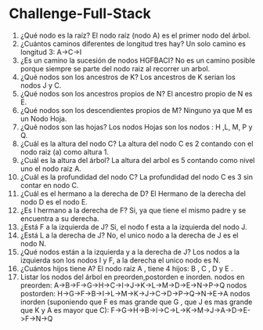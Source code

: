 # Challenge-Full-Stack
1. ¿Qué nodo es la raíz?
El nodo raíz (nodo A) es el primer nodo del árbol.
2. ¿Cuántos caminos diferentes de longitud tres hay?
Un solo camino es longitud 3: A->C->I
3. ¿Es un camino la sucesión de nodos HGFBACI?
No es un camino posible porque siempre se parte del nodo raiz al recorrer un arbol.
4. ¿Qué nodos son los ancestros de K?
Los ancestros de K serian los nodos J y C.
5. ¿Qué nodos son los ancestros propios de N?
El ancestro propio de N es E.
6. ¿Qué nodos son los descendientes propios de M?
Ninguno ya que M es un Nodo Hoja.
7. ¿Qué nodos son las hojas? 
Los nodos Hojas son los nodos : H ,L, M, P y Q.
8. ¿Cuál es la altura del nodo C?
La altura del nodo C es 2 contando con el nodo raiz (a) como altura 1.
9. ¿Cuál es la altura del árbol?
La altura del arbol es 5 contando como nivel uno el nodo raiz A.
10. ¿Cuál es la profundidad del nodo C?
La profundidad del nodo C es 3 sin contar en nodo C.
11. ¿Cuál es el hermano a la derecha de D?
El Hermano de la derecha del nodo D es el nodo E.
12. ¿Es I hermano a la derecha de F?
Si, ya que tiene el mismo padre y se encuentra a su derecha.
13. ¿Está F a la izquierda de J?
Si, el nodo f esta a la izquierda del nodo J.
14. ¿Está L a la derecha de J?
No, el unico nodo a la derecha de J es el nodo N.
15. ¿Qué nodos están a la izquierda y a la derecha de J? 
Los nodos a la izquierda son los nodos I y F, a la derecha el unico nodo es N.
16. ¿Cuántos hijos tiene A? 
El nodo raiz A , tiene 4 hijos: B , C , D y E .
17. Listar los nodos del árbol en preorden,postorden e inorden.
nodos en preorden: A->B->F->G->H->C->I->J->K->L->M->D->E->N->P->Q
nodos postorden: H->G->F->B->I->L->M->K->J->C->D->P->Q->N->E->A
nodos inorden (suponiendo que F es mas grande que G , que J es mas grande que K y A es mayor que C): F->G->H->B->I->C->L->K->M->J->A->D->E->F->N->Q 
